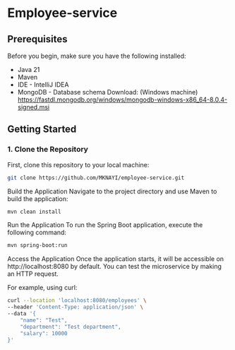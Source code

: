 # Employee-service

## Prerequisites

Before you begin, make sure you have the following installed:

- Java 21
- Maven 
- IDE - IntelliJ IDEA
- MongoDB - Database schema
  Download: (Windows machine) https://fastdl.mongodb.org/windows/mongodb-windows-x86_64-8.0.4-signed.msi

## Getting Started

### 1. Clone the Repository

First, clone this repository to your local machine:

```bash
git clone https://github.com/MKNAYI/employee-service.git

```

Build the Application
Navigate to the project directory and use Maven to build the application:

```bash
mvn clean install
```

Run the Application
To run the Spring Boot application, execute the following command:

```bash
mvn spring-boot:run
```

Access the Application
Once the application starts, it will be accessible on http://localhost:8080 by default. You can test the microservice by making an HTTP request.

For example, using curl:

```bash
curl --location 'localhost:8080/employees' \
--header 'Content-Type: application/json' \
--data '{
    "name": "Test",
    "department": "Test department",
    "salary": 10000
}'
```
